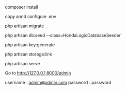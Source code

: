 composer install

copy annd configure .env

php artisan migrate

php artisan db:seed --class=HondaLogicDatabaseSeeder

php artisan key:generate

php artisan storage:link

php artisan serve

Go to http://127.0.0.1:8000/admin 

username : admin@admin.com password : password